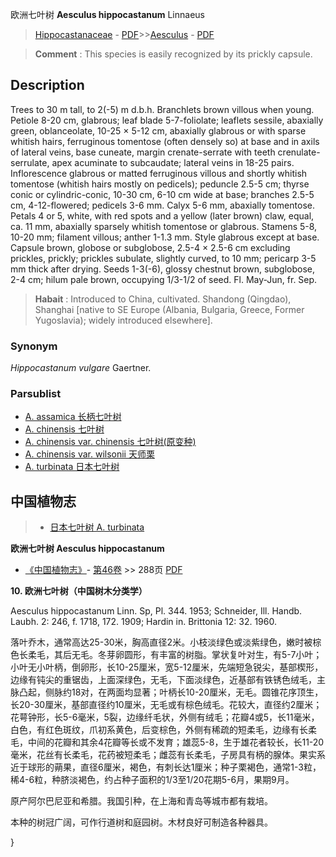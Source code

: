 欧洲七叶树 **Aesculus hippocastanum** Linnaeus

> [Hippocastanaceae](http://www.iplant.cn/info/Hippocastanaceae?t=foc) - [PDF](http://www.iplant.cn/foc/pdf/Hippocastanaceae.pdf)>>[Aesculus](Aesculus-七叶树属.md) - [PDF](http://www.iplant.cn/foc/pdf/Aesculus.pdf)

> **Comment** : 
> This species is easily recognized by its prickly capsule.

## Description

Trees to 30 m tall, to 2(-5) m d.b.h. Branchlets brown villous when young. Petiole 8-20 cm, glabrous; leaf blade 5-7-foliolate; leaflets sessile, abaxially green, oblanceolate, 10-25 × 5-12 cm, abaxially glabrous or with sparse whitish hairs, ferruginous tomentose (often densely so) at base and in axils of lateral veins, base cuneate, margin crenate-serrate with teeth crenulate-serrulate, apex acuminate to subcaudate; lateral veins in 18-25 pairs. Inflorescence glabrous or matted ferruginous villous and shortly whitish tomentose (whitish hairs mostly on pedicels); peduncle 2.5-5 cm; thyrse conic or cylindric-conic, 10-30 cm, 6-10 cm wide at base; branches 2.5-5 cm, 4-12-flowered; pedicels 3-6 mm. Calyx 5-6 mm, abaxially tomentose. Petals 4 or 5, white, with red spots and a yellow (later brown) claw, equal, ca. 11 mm, abaxially sparsely whitish tomentose or glabrous. Stamens 5-8, 10-20 mm; filament villous; anther 1-1.3 mm. Style glabrous except at base. Capsule brown, globose or subglobose, 2.5-4 × 2.5-6 cm excluding prickles, prickly; prickles subulate, slightly curved, to 10 mm; pericarp 3-5 mm thick after drying. Seeds 1-3(-6), glossy chestnut brown, subglobose, 2-4 cm; hilum pale brown, occupying 1/3-1/2 of seed. Fl. May-Jun, fr. Sep.

> **Habait** : 
> Introduced to China, cultivated. Shandong (Qingdao), Shanghai [native to SE Europe (Albania, Bulgaria, Greece, Former Yugoslavia); widely introduced elsewhere].

### Synonym
*Hippocastanum vulgare* Gaertner.


### Parsublist

* [A.  assamica  长柄七叶树](Aesculus-assamica-长柄七叶树.md)
* [A.  chinensis  七叶树](Aesculus-chinensis-七叶树.md)
* [A.  chinensis var. chinensis  七叶树(原变种)](Aesculus-chinensis-var-chinensis-七叶树(原变种).md)
* [A.  chinensis var. wilsonii  天师栗](Aesculus-chinensis-var-wilsonii-天师栗.md)
* [A.  turbinata  日本七叶树](Aesculus-turbinata-日本七叶树.md)

## 中国植物志

> * [日本七叶树  A.  turbinata](Aesculus-turbinata-日本七叶树.md)

**欧洲七叶树 Aesculus hippocastanum**

* [《中国植物志》](http://www.iplant.cn/frps)- [第46卷](http://www.iplant.cn/frps/vol/46) >> 288页 [PDF](http://www.iplant.cn/frps/pdf/46/288.PDF)

**10. 欧洲七叶树（中国树木分类学）**

Aesculus hippocastanum Linn. Sp, Pl. 344. 1953; Schneider, Ill. Handb. Laubh. 2: 246, f. 1718, 172. 1909; Hardin in. Brittonia 12: 32. 1960.

落叶乔木，通常高达25-30米，胸高直径2米。小枝淡绿色或淡紫绿色，嫩时被棕色长柔毛，其后无毛。冬芽卵圆形，有丰富的树脂。掌状复叶对生，有5-7小叶；小叶无小叶柄，倒卵形，长10-25厘米，宽5-12厘米，先端短急锐尖，基部楔形，边缘有钝尖的重锯齿，上面深绿色，无毛，下面淡绿色，近基部有铁锈色绒毛，主脉凸起，侧脉约18对，在两面均显著；叶柄长10-20厘米，无毛。圆锥花序顶生，长20-30厘米，基部直径约10厘米，无毛或有棕色绒毛。花较大，直径约2厘米；花萼钟形，长5-6毫米，5裂，边缘纤毛状，外侧有绒毛；花瓣4或5，长11毫米，白色，有红色斑纹，爪初系黄色，后变棕色，外侧有稀疏的短柔毛，边缘有长柔毛，中间的花瓣和其余4花瓣等长或不发育；雄蕊5-8，生于雄花者较长，长11-20毫米，花丝有长柔毛，花药被短柔毛；雌蕊有长柔毛，子房具有柄的腺体。果实系近于球形的蒴果，直径6厘米，褐色，有刺长达1厘米；种子栗褐色，通常1-3粒，稀4-6粒，种脐淡褐色，约占种子面积的1/3至1/20花期5-6月，果期9月。

原产阿尔巴尼亚和希腊。我国引种，在上海和青岛等城市都有栽培。

本种的树冠广阔，可作行道树和庭园树。木材良好可制造各种器具。


}